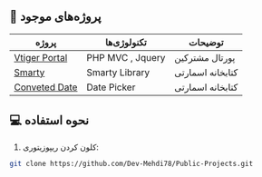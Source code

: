 
## 🌟 پروژه‌های موجود

| پروژه | تکنولوژی‌ها | توضیحات |
|-------|------------|---------|
| [Vtiger Portal](https://github.com/Dev-Mehdi78/Public-Projects/tree/main/Vtiger%20Portal) | PHP MVC , Jquery | پورتال مشترکین  |
| [Smarty](https://github.com/Dev-Mehdi78/Public-Projects/tree/main/Smarty) | Smarty Library | کتابخانه اسمارتی |
| [Conveted Date](https://github.com/Dev-Mehdi78/Public-Projects/tree/main/ConvetedDate) | Date Picker | کتابخانه اسمارتی |

## 💻 نحوه استفاده

1. کلون کردن ریپوزیتوری:
```bash
git clone https://github.com/Dev-Mehdi78/Public-Projects.git